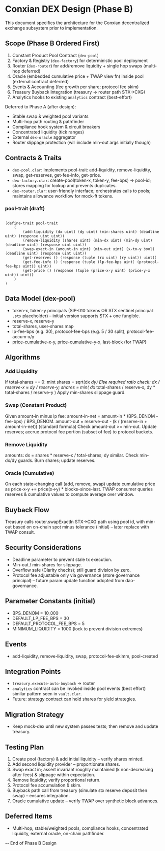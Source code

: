 # Conxian DEX Design (Phase B)

This document specifies the architecture for the Conxian decentralized exchange subsystem prior to implementation.

## Scope (Phase B Ordered First)

1. Constant Product Pool Contract (`dex-pool`)
2. Factory & Registry (`dex-factory`) for deterministic pool deployment
3. Router (`dex-router`) for add/remove liquidity + single hop swaps (multi-hop deferred)
4. Oracle (embedded cumulative price + TWAP view fn) inside pool (external contract deferred)
5. Events & Accounting (fee growth per share; protocol fee skim)
6. Treasury Buyback Integration (treasury -> router path STX->CXG)
7. Analytics hooks to existing `analytics` contract (best-effort)

Deferred to Phase A (after design):

- Stable swap & weighted pool variants
- Multi-hop path routing & pathfinder
- Compliance hook system & circuit breakers
- Concentrated liquidity (tick ranges)
- External `dex-oracle` aggregator
- Router slippage protection (will include min-out args initially though)

## Contracts & Traits

- `dex-pool.clar`: Implements pool-trait: add-liquidity, remove-liquidity, swap, get-reserves, get-fee-info, get-price.
- `dex-factory.clar`: create-pool(token-x, token-y, fee-bps) -> pool-id; stores mapping for lookup and prevents duplicates.
- `dex-router.clar`: user-friendly interface; orchestrates calls to pools; maintains allowance workflow for mock-ft tokens.

### pool-trait (draft)

```clarinet

(define-trait pool-trait
    (
        (add-liquidity (dx uint) (dy uint) (min-shares uint) (deadline uint) (response uint uint))
        (remove-liquidity (shares uint) (min-dx uint) (min-dy uint) (deadline uint) (response uint uint))
        (swap-exact-in (amount-in uint) (min-out uint) (x-to-y bool) (deadline uint) (response uint uint))
        (get-reserves () (response (tuple (rx uint) (ry uint)) uint))
        (get-fee-info () (response (tuple (lp-fee-bps uint) (protocol-fee-bps uint)) uint))
        (get-price () (response (tuple (price-x-y uint) (price-y-x uint)) uint))
    )
)

```

## Data Model (dex-pool)

- token-x, token-y principals (SIP-010 tokens OR STX sentinel principal `.stx` placeholder) – initial version supports STX + one fungible.
- reserve-x, reserve-y
- total-shares, user-shares map
- lp-fee-bps (e.g. 30), protocol-fee-bps (e.g. 5 / 30 split), protocol-fee-accum-x/y
- price-cumulative-x-y, price-cumulative-y-x, last-block (for TWAP)

## Algorithms

### Add Liquidity

If total-shares == 0: mint shares = sqrt(dx *dy)
Else required ratio check: dx / reserve-x ≈ dy / reserve-y; shares = min( dx* total-shares / reserve-x, dy * total-shares / reserve-y )
Apply min-shares slippage guard.

### Swap (Constant Product)

Given amount-in minus lp fee: amount-in-net = amount-in * (BPS_DENOM - fee-bps) / BPS_DENOM.
amount-out = reserve-out - (k / (reserve-in + amount-in-net)) (standard formula)
Check amount-out >= min-out.
Update reserves; accrue protocol fee portion (subset of fee) to protocol buckets.

### Remove Liquidity

 amounts: dx = shares * reserve-x / total-shares; dy similar.
 Check min-dx/dy guards.
 Burn shares; update reserves.

### Oracle (Cumulative)

On each state-changing call (add, remove, swap) update cumulative price as price-x-y += price(x->y) * blocks-since-last.
TWAP consumer queries reserves & cumulative values to compute average over window.

## Buyback Flow

Treasury calls router.swapExactIn STX->CXG path using pool id, with min-out based on on-chain spot minus tolerance (initial) – later replace with TWAP consult.

## Security Considerations

- Deadline parameter to prevent stale tx execution.
- Min-out / min-shares for slippage.
- Overflow safe (Clarity checks); still guard division by zero.
- Protocol fee adjustable only via governance (store governance principal) – future param update function adopted from dao-governance.

## Parameter Constants (initial)

- BPS_DENOM = 10_000
- DEFAULT_LP_FEE_BPS = 30
- DEFAULT_PROTOCOL_FEE_BPS = 5
- MINIMUM_LIQUIDITY = 1000 (lock to prevent division extremes)

## Events

- add-liquidity, remove-liquidity, swap, protocol-fee-skimm, pool-created

## Integration Points

- `treasury.execute-auto-buyback` -> router
- `analytics` contract can be invoked inside pool events (best effort) similar pattern seen in `vault.clar`.
- Future: strategy contract can hold shares for yield strategies.

## Migration Strategy

- Keep mock-dex until new system passes tests; then remove and update treasury.

## Testing Plan

1. Create pool (factory) & add initial liquidity – verify shares minted.
2. Add second liquidity provider – proportionate shares.
3. Swap exact in; assert invariant roughly maintained (k non-decreasing after fees) & slippage within expectation.
4. Remove liquidity; verify proportional return.
5. Protocol fee accumulation & skim.
6. Buyback path call from treasury (simulate stx reserve deposit then swap) – ensures integration.
7. Oracle cumulative update – verify TWAP over synthetic block advances.

## Deferred Items

- Multi-hop, stable/weighted pools, compliance hooks, concentrated liquidity, external oracle, on-chain pathfinder.

-- End of Phase B Design
